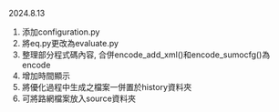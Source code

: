 2024.8.13

1. 添加configuration.py
2. 將eq.py更改為evaluate.py
3. 整理部分程式碼內容, 合併encode_add_xml()和encode_sumocfg()為encode
4. 增加時間顯示
5. 將優化過程中生成之檔案一併置於history資料夾
6. 可將路網檔案放入source資料夾